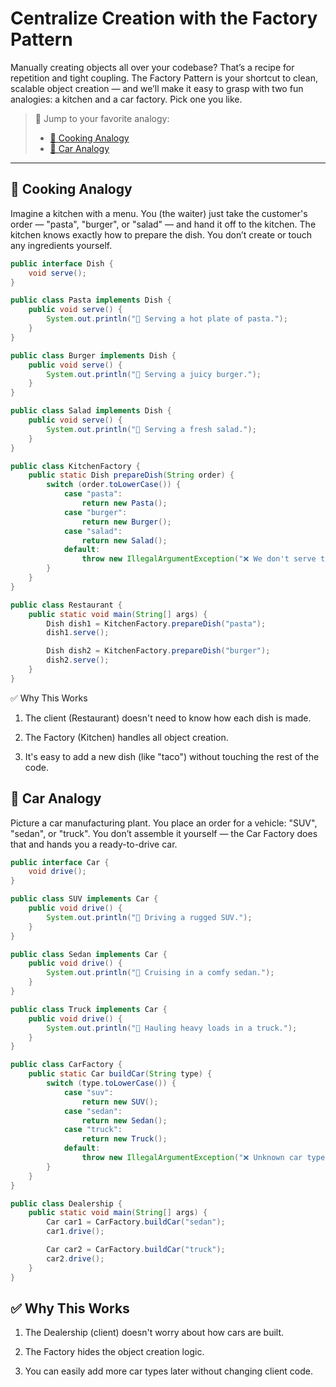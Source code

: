 # Centralize Creation with the Factory Pattern

Manually creating objects all over your codebase? That’s a recipe for repetition and tight coupling.
The Factory Pattern is your shortcut to clean, scalable object creation — and we’ll make it easy to grasp with two fun analogies: a kitchen and a car factory. Pick one you like.

> 🔀 Jump to your favorite analogy:  
> - [🍳 Cooking Analogy](https://github.com/nemaderinku/Design-patterns/blob/main/FactoryPattern.md#-cooking-analogy)
> - [🚗 Car Analogy](https://github.com/nemaderinku/Design-patterns/blob/main/FactoryPattern.md#-car-analogy)

---

## 🍳 Cooking Analogy
Imagine a kitchen with a menu. You (the waiter) just take the customer's order — "pasta", "burger", or "salad" — and hand it off to the kitchen. The kitchen knows exactly how to prepare the dish. You don’t create or touch any ingredients yourself.

```Java
public interface Dish {
    void serve();
}

public class Pasta implements Dish {
    public void serve() {
        System.out.println("🍝 Serving a hot plate of pasta.");
    }
}

public class Burger implements Dish {
    public void serve() {
        System.out.println("🍔 Serving a juicy burger.");
    }
}

public class Salad implements Dish {
    public void serve() {
        System.out.println("🥗 Serving a fresh salad.");
    }
}

public class KitchenFactory {
    public static Dish prepareDish(String order) {
        switch (order.toLowerCase()) {
            case "pasta":
                return new Pasta();
            case "burger":
                return new Burger();
            case "salad":
                return new Salad();
            default:
                throw new IllegalArgumentException("❌ We don't serve that dish: " + order);
        }
    }
}

public class Restaurant {
    public static void main(String[] args) {
        Dish dish1 = KitchenFactory.prepareDish("pasta");
        dish1.serve();

        Dish dish2 = KitchenFactory.prepareDish("burger");
        dish2.serve();
    }
}

```
✅ Why This Works
1. The client (Restaurant) doesn't need to know how each dish is made.

2. The Factory (Kitchen) handles all object creation.

3. It's easy to add a new dish (like "taco") without touching the rest of the code.


## 🚗 Car Analogy
Picture a car manufacturing plant. You place an order for a vehicle: "SUV", "sedan", or "truck". You don’t assemble it yourself — the Car Factory does that and hands you a ready-to-drive car.

```Java
public interface Car {
    void drive();
}

public class SUV implements Car {
    public void drive() {
        System.out.println("🚙 Driving a rugged SUV.");
    }
}

public class Sedan implements Car {
    public void drive() {
        System.out.println("🚗 Cruising in a comfy sedan.");
    }
}

public class Truck implements Car {
    public void drive() {
        System.out.println("🚚 Hauling heavy loads in a truck.");
    }
}

public class CarFactory {
    public static Car buildCar(String type) {
        switch (type.toLowerCase()) {
            case "suv":
                return new SUV();
            case "sedan":
                return new Sedan();
            case "truck":
                return new Truck();
            default:
                throw new IllegalArgumentException("❌ Unknown car type: " + type);
        }
    }
}

public class Dealership {
    public static void main(String[] args) {
        Car car1 = CarFactory.buildCar("sedan");
        car1.drive();

        Car car2 = CarFactory.buildCar("truck");
        car2.drive();
    }
}

```

## ✅ Why This Works
1. The Dealership (client) doesn't worry about how cars are built.

2. The Factory hides the object creation logic.

3. You can easily add more car types later without changing client code.